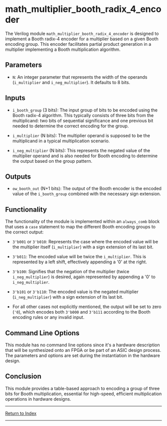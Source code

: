 # math_multiplier_booth_radix_4_encoder

The Verilog module `math_multiplier_booth_radix_4_encoder` is designed to implement a Booth radix-4 encoder for a multiplier based on a given Booth encoding group. This encoder facilitates partial product generation in a multiplier implementing a Booth multiplication algorithm.

## Parameters

- `N`: An integer parameter that represents the width of the operands (`i_multiplier` and `i_neg_multiplier`). It defaults to 8 bits.

## Inputs

- `i_booth_group` (3 bits): The input group of bits to be encoded using the Booth radix-4 algorithm. This typically consists of three bits from the multiplicand: two bits of sequential significance and one previous bit needed to determine the correct encoding for the group.

- `i_multiplier` (N bits): The multiplier operand is supposed to be the multiplicand in a typical multiplication scenario.

- `i_neg_multiplier` (N bits): This represents the negated value of the multiplier operand and is also needed for Booth encoding to determine the output based on the group pattern.

## Outputs

- `ow_booth_out` (N+1 bits): The output of the Booth encoder is the encoded value of the `i_booth_group` combined with the necessary sign extension.

## Functionality

The functionality of the module is implemented within an `always_comb` block that uses a `case` statement to map the different Booth encoding groups to the correct output:

- `3'b001` or `3'b010`: Represents the case where the encoded value will be the multiplier itself (`i_multiplier`) with a sign extension of its last bit.

- `3'b011`: The encoded value will be twice the `i_multiplier`. This is represented by a left shift, effectively appending a '0' at the right.

- `3'b100`: Signifies that the negation of the multiplier (twice `i_neg_multiplier`) is desired, again represented by appending a '0' to `i_neg_multiplier`.

- `3'b101` or `3'b110`: The encoded value is the negated multiplier (`i_neg_multiplier`) with a sign extension of its last bit.

- For all other cases not explicitly mentioned, the output will be set to zero (`'0`), which encodes both `3'b000` and `3'b111` according to the Booth encoding rules or any invalid input.

## Command Line Options

This module has no command line options since it's a hardware description that will be synthesized onto an FPGA or be part of an ASIC design process. The parameters and options are set during the instantiation in the hardware design.

## Conclusion

This module provides a table-based approach to encoding a group of three bits for Booth multiplication, essential for high-speed, efficient multiplication operations in hardware designs.

---

[Return to Index](index.md)

----------
